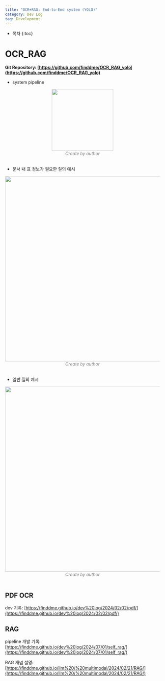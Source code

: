 ```yaml
---
title: "OCR+RAG: End-to-End system (YOLO)"
category: Dev Log
tag: Development
---
```








* 목차
{:toc}











# OCR_RAG

**Git Repository: [https://github.com/finddme/OCR_RAG_yolo](https://github.com/finddme/OCR_RAG_yolo)**

- system pipeline

<center><img width="200" src="https://github.com/user-attachments/assets/366da45c-6074-4273-9baf-046d5cd53bc0"></center>
<center><em style="color:gray;">Create by author</em></center><br>

- 문서 내 표 정보가 필요한 질의 예시
  
<center><img width="600" src="https://github.com/user-attachments/assets/df498b27-d4a7-4458-bfd5-d6810486710c"></center>
<center><em style="color:gray;">Create by author</em></center><br>

- 일반 질의 예시

<center><img width="600" src="https://github.com/user-attachments/assets/82ce33f8-08e2-49d5-b69a-176310b8c86f"></center>
<center><em style="color:gray;">Create by author</em></center><br>

## PDF OCR

dev 기록: [https://finddme.github.io/dev%20log/2024/02/02/pdf/](https://finddme.github.io/dev%20log/2024/02/02/pdf/)

## RAG

pipeline 개발 기록: [https://finddme.github.io/dev%20log/2024/07/01/self_rag/](https://finddme.github.io/dev%20log/2024/07/01/self_rag/)

RAG 개념 설명: [https://finddme.github.io/llm%20/%20multimodal/2024/02/21/RAG/](https://finddme.github.io/llm%20/%20multimodal/2024/02/21/RAG/)
